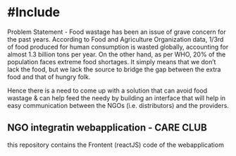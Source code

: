 #  #Include

 Problem Statement - Food wastage has been an issue of grave concern for the past years. According to Food and
Agriculture Organization data, 1/3rd of food produced for human consumption is wasted
globally, accounting for almost 1.3 billion tons per year. On the other hand, as per WHO, 20% of
the population faces extreme food shortages. It simply means that we don’t lack the food, but
we lack the source to bridge the gap between the extra food and that of hungry folk.

Hence there is a need to come up with a solution that can avoid food wastage & can help feed
the needy by building an interface that will help in easy communication between the NGOs (i.e.
distributors) and the providers.

## NGO integratin webapplication - CARE CLUB
 this repository contains the Frontent (reactJS) code of the webapplicatiom
